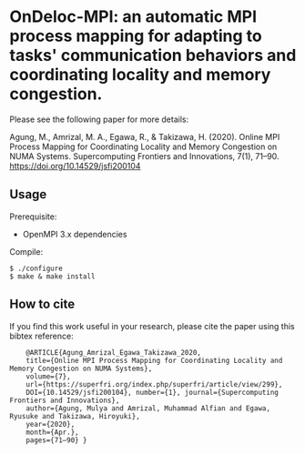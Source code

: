# OnDeloc-MPI: an automatic MPI process mapping for adapting to tasks' communication behaviors and coordinating locality and memory congestion.

Please see the following paper for more details:

Agung, M., Amrizal, M. A., Egawa, R., & Takizawa, H. (2020). Online MPI Process Mapping for Coordinating Locality and Memory Congestion on NUMA Systems. Supercomputing Frontiers and Innovations, 7(1), 71–90. https://doi.org/10.14529/jsfi200104


## Usage

Prerequisite:
- OpenMPI 3.x dependencies

Compile:
    
    $ ./configure
    $ make & make install


## How to cite
If you find this work useful in your research, please cite the paper using this bibtex reference:

```
    @ARTICLE{Agung_Amrizal_Egawa_Takizawa_2020, 
    title={Online MPI Process Mapping for Coordinating Locality and Memory Congestion on NUMA Systems}, 
    volume={7}, 
    url={https://superfri.org/index.php/superfri/article/view/299}, 
    DOI={10.14529/jsfi200104}, number={1}, journal={Supercomputing Frontiers and Innovations}, 
    author={Agung, Mulya and Amrizal, Muhammad Alfian and Egawa, Ryusuke and Takizawa, Hiroyuki}, 
    year={2020}, 
    month={Apr.}, 
    pages={71–90} }

